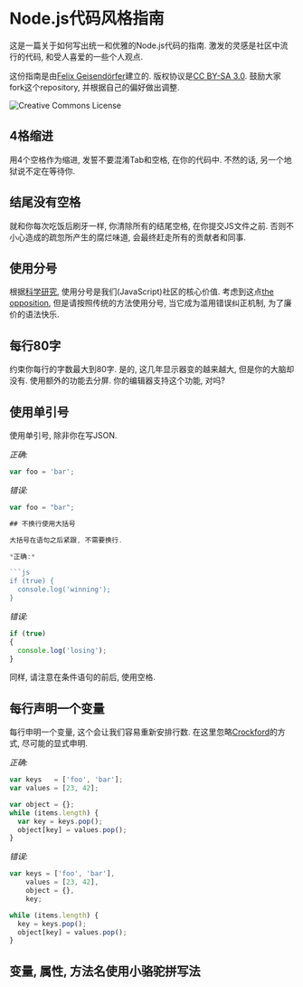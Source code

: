 # Node.js代码风格指南

这是一篇关于如何写出统一和优雅的Node.js代码的指南. 激发的灵感是社区中流行的代码, 和受人喜爱的一些个人观点.

这份指南是由[Felix Geisendörfer](http://felixge.de/)建立的. 版权协议是[CC BY-SA 3.0](http://creativecommons.org/licenses/by-sa/3.0/). 鼓励大家fork这个repository, 并根据自己的偏好做出调整.

![Creative Commons License](http://i.creativecommons.org/l/by-sa/3.0/88x31.png)

## 4格缩进

用4个空格作为缩进, 发誓不要混淆Tab和空格, 在你的代码中. 不然的话, 另一个地狱说不定在等待你.

## 结尾没有空格

就和你每次吃饭后刷牙一样, 你清除所有的结尾空格, 在你提交JS文件之前. 否则不小心造成的疏忽所产生的腐烂味道, 会最终赶走所有的贡献者和同事.

## 使用分号

根据[科学研究][hnsemicolons], 使用分号是我们(JavaScript)社区的核心价值. 考虑到这点[the opposition][], 但是请按照传统的方法使用分号, 当它成为滥用错误纠正机制, 为了廉价的语法快乐.

[the opposition]: http://blog.izs.me/post/2353458699/an-open-letter-to-javascript-leaders-regarding
[hnsemicolons]: http://news.ycombinator.com/item?id=1547647

## 每行80字

约束你每行的字数最大到80字. 是的, 这几年显示器变的越来越大, 但是你的大脑却没有. 使用额外的功能去分屏. 你的编辑器支持这个功能, 对吗?

## 使用单引号

使用单引号, 除非你在写JSON.

*正确:*

```js
var foo = 'bar';
```

*错误:*

```js
var foo = "bar";

## 不换行使用大括号

大括号在语句之后紧跟, 不需要换行.

*正确:*

```js
if (true) {
  console.log('winning');
}
```

*错误:*

```js
if (true)
{
  console.log('losing');
}
```

同样, 请注意在条件语句的前后, 使用空格.

## 每行声明一个变量

每行申明一个变量, 这个会让我们容易重新安排行数. 在这里忽略[Crockford][crockfordconvention]的方式, 尽可能的显式申明.

*正确:*

```js
var keys   = ['foo', 'bar'];
var values = [23, 42];

var object = {};
while (items.length) {
  var key = keys.pop();
  object[key] = values.pop();
}
```

*错误:*

```js
var keys = ['foo', 'bar'],
    values = [23, 42],
    object = {},
    key;

while (items.length) {
  key = keys.pop();
  object[key] = values.pop();
}
```

[crockfordconvention]: http://javascript.crockford.com/code.html

## 变量, 属性, 方法名使用小骆驼拼写法



